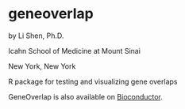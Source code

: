 geneoverlap
===========
by Li Shen, Ph.D.

Icahn School of Medicine at Mount Sinai

New York, New York

R package for testing and visualizing gene overlaps

GeneOverlap is also available on [Bioconductor](https://bioconductor.org/packages/release/bioc/html/GeneOverlap.html).
